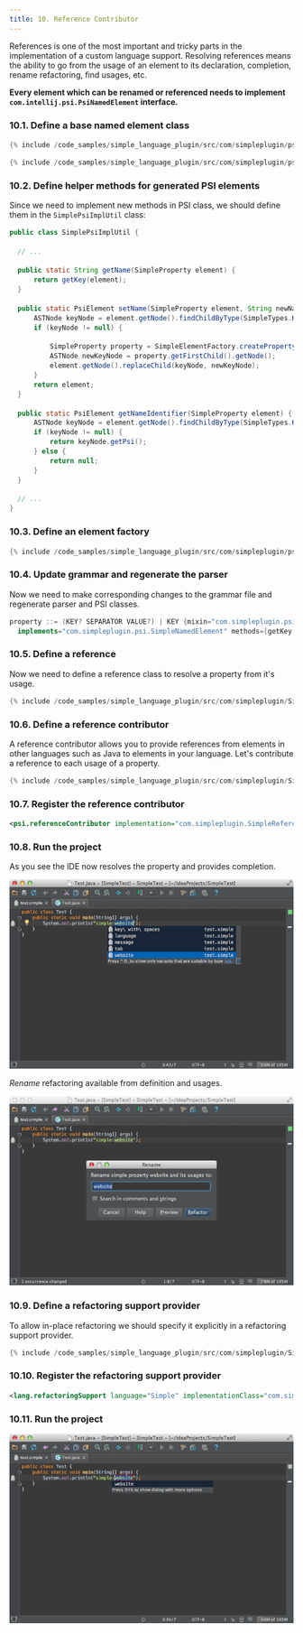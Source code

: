 ```yaml
---
title: 10. Reference Contributor
---
```



References is one of the most important and tricky parts in the implementation of a custom language support.
Resolving references means the ability to go from the usage of an element to its declaration, completion, rename refactoring, find usages, etc.

**Every element which can be renamed or referenced needs to implement `com.intellij.psi.PsiNamedElement` interface.**

### 10.1. Define a base named element class

```java
{% include /code_samples/simple_language_plugin/src/com/simpleplugin/psi/SimpleNamedElement.java %}
```

```java
{% include /code_samples/simple_language_plugin/src/com/simpleplugin/psi/impl/SimpleNamedElementImpl.java %}
```

### 10.2. Define helper methods for generated PSI elements

Since we need to implement new methods in PSI class, we should define them in the `SimplePsiImplUtil` class:

```java
public class SimplePsiImplUtil {

  // ...

  public static String getName(SimpleProperty element) {
      return getKey(element);
  }

  public static PsiElement setName(SimpleProperty element, String newName) {
      ASTNode keyNode = element.getNode().findChildByType(SimpleTypes.KEY);
      if (keyNode != null) {

          SimpleProperty property = SimpleElementFactory.createProperty(element.getProject(), newName);
          ASTNode newKeyNode = property.getFirstChild().getNode();
          element.getNode().replaceChild(keyNode, newKeyNode);
      }
      return element;
  }

  public static PsiElement getNameIdentifier(SimpleProperty element) {
      ASTNode keyNode = element.getNode().findChildByType(SimpleTypes.KEY);
      if (keyNode != null) {
          return keyNode.getPsi();
      } else {
          return null;
      }
  }

  // ...
}
```

### 10.3. Define an element factory

```java
{% include /code_samples/simple_language_plugin/src/com/simpleplugin/psi/SimpleElementFactory.java %}
```

### 10.4. Update grammar and regenerate the parser

Now we need to make corresponding changes to the grammar file and regenerate parser and PSI classes.

```java
property ::= (KEY? SEPARATOR VALUE?) | KEY {mixin="com.simpleplugin.psi.impl.SimpleNamedElementImpl"
  implements="com.simpleplugin.psi.SimpleNamedElement" methods=[getKey getValue getName setName getNameIdentifier]}
```

### 10.5. Define a reference

Now we need to define a reference class to resolve a property from it's usage.

```java
{% include /code_samples/simple_language_plugin/src/com/simpleplugin/SimpleReference.java %}
```

### 10.6. Define a reference contributor

A reference contributor allows you to provide references from elements in other languages such as Java to elements in your language.
Let's contribute a reference to each usage of a property.

```java
{% include /code_samples/simple_language_plugin/src/com/simpleplugin/SimpleReferenceContributor.java %}
```

### 10.7. Register the reference contributor

```xml
<psi.referenceContributor implementation="com.simpleplugin.SimpleReferenceContributor"/>
```

### 10.8. Run the project

As you see the IDE now resolves the property and provides completion.

![Reference Contributor](img/reference_contributor.png)

*Rename* refactoring available from definition and usages.

![Rename](img/rename.png)

### 10.9. Define a refactoring support provider

To allow in-place refactoring we should specify it explicitly in a refactoring support provider.

```java
{% include /code_samples/simple_language_plugin/src/com/simpleplugin/SimpleRefactoringSupportProvider.java %}
```

### 10.10. Register the refactoring support provider

```xml
<lang.refactoringSupport language="Simple" implementationClass="com.simpleplugin.SimpleRefactoringSupportProvider"/>
```

### 10.11. Run the project

![In Place Rename](img/in_place_rename.png)
